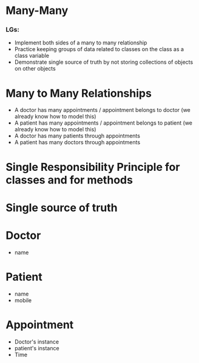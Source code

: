 # Many-Many

### LGs:

* Implement both sides of a many to many relationship
* Practice keeping groups of data related to classes on the class as a class variable
* Demonstrate single source of truth by not storing collections of objects on other objects

# Many to Many Relationships

* A doctor has many appointments / appointment belongs to doctor (we already know how to model this)
* A patient has many appointments / appointment belongs to patient (we already know how to model this)
* A doctor has many patients through appointments
* A patient has many doctors through appointments

# Single Responsibility Principle for classes and for methods
# Single source of truth

# Doctor
* name

# Patient
* name
* mobile

# Appointment
* Doctor's instance
* patient's instance
* Time